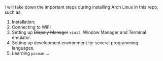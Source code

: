 I will take down the important steps during installing Arch Linux in this repo, such as:
1. Installation;
2. Connecting to WiFi
3. Setting up ~~Dispaly Manager~~ `xinit`, Window Manager and Terminal emulator.
4. Setting up development environment for several programming languages.
5. Learning `pacman`
...


